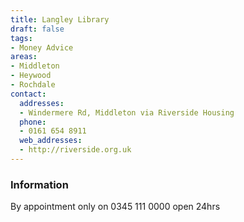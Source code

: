 ```yaml
---
title: Langley Library
draft: false
tags:
- Money Advice
areas:
- Middleton
- Heywood
- Rochdale
contact:
  addresses:
  - Windermere Rd, Middleton via Riverside Housing
  phone:
  - 0161 654 8911
  web_addresses:
  - http://riverside.org.uk
---
```

### Information
By appointment only on 0345 111 0000 open 24hrs

